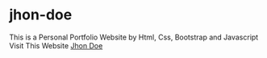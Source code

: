 # jhon-doe
This is a Personal Portfolio Website by Html, Css, Bootstrap and Javascript
Visit This Website <a href="https://azamuday.github.io/jhon-doe/">Jhon Doe</a>
